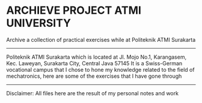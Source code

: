 # ARCHIEVE PROJECT ATMI UNIVERSITY
Archive a collection of practical exercises while at Politeknik ATMI Surakarta
________________________________________________________________________________________
Politeknik ATMI Surakarta which is located at Jl. Mojo No.1, Karangasem, Kec. Laweyan, Surakarta City, Central Java 57145
It is a Swiss-German vocational campus that I chose to hone my knowledge related to the field of mechatronics, here are some of the exercises that I have gone through
_______________________________________________________________________________________
Disclaimer: All files here are the result of my personal notes and work
